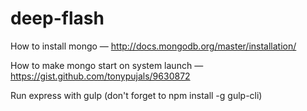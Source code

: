 # deep-flash

How to install mongo — http://docs.mongodb.org/master/installation/

How to make mongo start on system launch — https://gist.github.com/tonypujals/9630872


Run express with gulp (don't forget to npm install -g gulp-cli)
